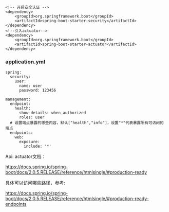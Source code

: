 ```
<!-- 开启安全认证 -->
<dependency>
    <groupId>org.springframework.boot</groupId>
    <artifactId>spring-boot-starter-security</artifactId>
</dependency>
<!--引入actuator-->
<dependency>
    <groupId>org.springframework.boot</groupId>
    <artifactId>spring-boot-starter-actuator</artifactId>
</dependency>
```

### application.yml

```
spring:
  security:
    user:
      name: user
      password: 123456

management:
  endpoint:
    health:
      show-details: when_authorized
      roles: user
  # 设置端点暴露的哪些内容，默认["health","info"]，设置"*"代表暴露所有可访问的端点
  endpoints:
    web:
      exposure:
        include: '*'

```

Api:
actuator文档：

https://docs.spring.io/spring-boot/docs/2.0.5.RELEASE/reference/htmlsingle/#production-ready

具体可以访问哪些路径，参考:
 
 https://docs.spring.io/spring-boot/docs/2.0.5.RELEASE/reference/htmlsingle/#production-ready-endpoints
